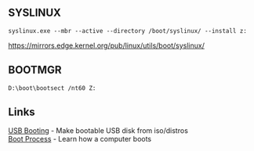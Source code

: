## SYSLINUX
    syslinux.exe --mbr --active --directory /boot/syslinux/ --install z:
    
https://mirrors.edge.kernel.org/pub/linux/utils/boot/syslinux/
    
## BOOTMGR
    D:\boot\bootsect /nt60 Z:
    
## Links
[USB Booting](https://github.com/Volkanite/knowledge/blob/master/usb-boot.md) - Make bootable USB disk from iso/distros  
[Boot Process](https://neosmart.net/wiki/mbr-boot-process/) - Learn how a computer boots

